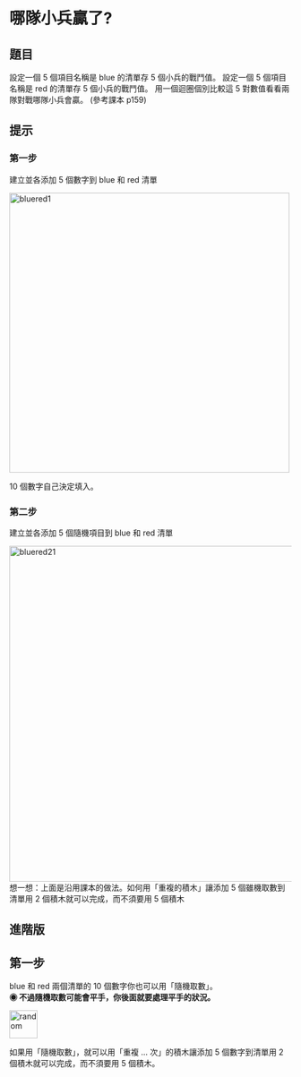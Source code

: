 # 哪隊小兵贏了?

## 題目

設定一個 5 個項目名稱是 blue 的清單存 5 個小兵的戰鬥值。 
設定一個 5 個項目名稱是 red 的清單存 5 個小兵的戰鬥值。 
用一個迴圈個別比較這 5 對數值看看兩隊對戰哪隊小兵會贏。
(參考課本 p159)

## 提示

### 第一步

建立並各添加 5 個數字到 blue 和 red 清單

<img src="http://nandemoi.github.io/zl111/media/bluered1.png" alt="bluered1" height="500"/>

10 個數字自己決定填入。

### 第二步

建立並各添加 5 個隨機項目到 blue 和 red 清單

<img src="http://nandemoi.github.io/zl111/media/bluered21.png" alt="bluered21" height="600"/>
<br>
想一想：上面是沿用課本的做法。如何用「重複的積木」讓添加 5 個雖機取數到清單用 2 個積木就可以完成，而不須要用 5 個積木

## 進階版

## 第一步

blue 和 red 兩個清單的 10 個數字你也可以用「隨機取數」。  
**◉ 不過隨機取數可能會平手，你後面就要處理平手的狀況。**

<img src="http://nandemoi.github.io/zl111/media/random.png" alt="random" height="50"/>

如果用「隨機取數」，就可以用「重複 ... 次」的積木讓添加 5 個數字到清單用 2 個積木就可以完成，而不須要用 5 個積木。